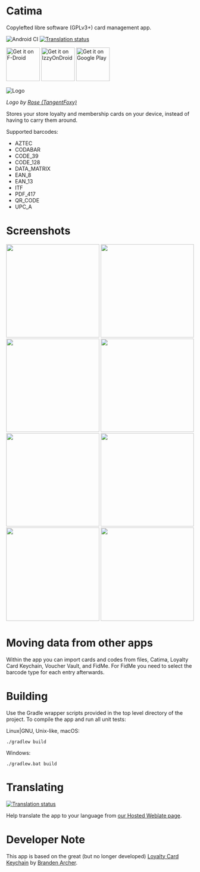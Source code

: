 # Catima

Copylefted libre software (GPLv3+) card management app.

![Android CI](https://github.com/TheLastProject/Catima/workflows/Android%20CI/badge.svg)
[![Translation status](https://hosted.weblate.org/widgets/catima/-/svg-badge.svg)](https://hosted.weblate.org/engage/catima/)

<a href="https://f-droid.org/repository/browse/?fdid=me.hackerchick.catima" target="_blank">
<img src="https://fdroid.gitlab.io/artwork/badge/get-it-on.png" alt="Get it on F-Droid" height="90"/></a>
<a href="https://apt.izzysoft.de/fdroid/index/apk/me.hackerchick.catima" target="_blank">
<img src="https://gitlab.com/IzzyOnDroid/repo/-/raw/master/assets/IzzyOnDroid.png" alt="Get it on IzzyOnDroid" height="90"/></a>

<a href="https://play.google.com/store/apps/details?id=me.hackerchick.catima" target="_blank">
<img src="https://play.google.com/intl/en_us/badges/images/generic/en-play-badge.png" alt="Get it on Google Play" height="90"/></a>

![Logo](https://github.com/TheLastProject/Catima/raw/master/app/src/main/ic_launcher-playstore.png)

*Logo by [Rose (TangentFoxy)](http://github.com/TangentFoxy)*

Stores your store loyalty and membership cards on your device, instead of having to carry them around.

Supported barcodes:

- AZTEC
- CODABAR
- CODE_39
- CODE_128
- DATA_MATRIX
- EAN_8
- EAN_13
- ITF
- PDF_417
- QR_CODE
- UPC_A

# Screenshots

[<img src="https://github.com/TheLastProject/Catima/raw/master/fastlane/metadata/android/en-US/images/phoneScreenshots/screenshot-01.png" width=250>](https://github.com/TheLastProject/Catima/raw/master/fastlane/metadata/android/en-US/images/phoneScreenshots/screenshot-01.png)
[<img src="https://github.com/TheLastProject/Catima/raw/master/fastlane/metadata/android/en-US/images/phoneScreenshots/screenshot-02.png" width=250>](https://github.com/TheLastProject/Catima/raw/master/fastlane/metadata/android/en-US/images/phoneScreenshots/screenshot-02.png)
[<img src="https://github.com/TheLastProject/Catima/raw/master/fastlane/metadata/android/en-US/images/phoneScreenshots/screenshot-03.png" width=250>](https://github.com/TheLastProject/Catima/raw/master/fastlane/metadata/android/en-US/images/phoneScreenshots/screenshot-03.png)
[<img src="https://github.com/TheLastProject/Catima/raw/master/fastlane/metadata/android/en-US/images/phoneScreenshots/screenshot-04.png" width=250>](https://github.com/TheLastProject/Catima/raw/master/fastlane/metadata/android/en-US/images/phoneScreenshots/screenshot-04.png)
[<img src="https://github.com/TheLastProject/Catima/raw/master/fastlane/metadata/android/en-US/images/phoneScreenshots/screenshot-05.png" width=250>](https://github.com/TheLastProject/Catima/raw/master/fastlane/metadata/android/en-US/images/phoneScreenshots/screenshot-05.png)
[<img src="https://github.com/TheLastProject/Catima/raw/master/fastlane/metadata/android/en-US/images/phoneScreenshots/screenshot-06.png" width=250>](https://github.com/TheLastProject/Catima/raw/master/fastlane/metadata/android/en-US/images/phoneScreenshots/screenshot-06.png)
[<img src="https://github.com/TheLastProject/Catima/raw/master/fastlane/metadata/android/en-US/images/phoneScreenshots/screenshot-07.png" width=250>](https://github.com/TheLastProject/Catima/raw/master/fastlane/metadata/android/en-US/images/phoneScreenshots/screenshot-07.png)
[<img src="https://github.com/TheLastProject/Catima/raw/master/fastlane/metadata/android/en-US/images/phoneScreenshots/screenshot-08.png" width=250>](https://github.com/TheLastProject/Catima/raw/master/fastlane/metadata/android/en-US/images/phoneScreenshots/screenshot-08.png)

# Moving data from other apps

Within the app you can import cards and codes from files, Catima, Loyalty Card Keychain, Voucher Vault, and FidMe.
For FidMe you need to select the barcode type for each entry afterwards.

# Building

Use the Gradle wrapper scripts provided in the top level directory of the project.
To compile the app and run all unit tests:

Linux|GNU, Unix-like, macOS:
```
./gradlew build
```

Windows:
```
./gradlew.bat build
```

# Translating

[![Translation status](https://hosted.weblate.org/widgets/catima/-/open-graph.png)](https://hosted.weblate.org/engage/catima/)

Help translate the app to your language from [our Hosted Weblate page](https://hosted.weblate.org/projects/catima/).

# Developer Note

This app is based on the great (but no longer developed) [Loyalty Card Keychain](https://github.com/brarcher/loyalty-card-locker) by [Branden Archer](https://github.com/brarcher).
